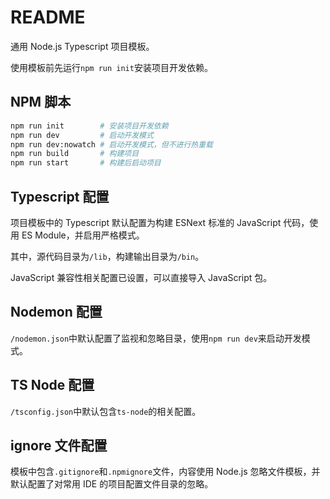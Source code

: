 # README

通用 Node.js Typescript 项目模板。

使用模板前先运行`npm run init`安装项目开发依赖。

## NPM 脚本

```bash
npm run init        # 安装项目开发依赖
npm run dev         # 启动开发模式
npm run dev:nowatch # 启动开发模式，但不进行热重载
npm run build       # 构建项目
npm run start       # 构建后启动项目
```

## Typescript 配置

项目模板中的 Typescript 默认配置为构建 ESNext 标准的 JavaScript 代码，使用 ES Module，并启用严格模式。

其中，源代码目录为`/lib`，构建输出目录为`/bin`。

JavaScript 兼容性相关配置已设置，可以直接导入 JavaScript 包。

## Nodemon 配置

`/nodemon.json`中默认配置了监视和忽略目录，使用`npm run dev`来启动开发模式。

## TS Node 配置

`/tsconfig.json`中默认包含`ts-node`的相关配置。

## ignore 文件配置

模板中包含`.gitignore`和`.npmignore`文件，内容使用 Node.js 忽略文件模板，并默认配置了对常用 IDE 的项目配置文件目录的忽略。